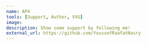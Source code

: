 ```yaml
---
name: AP4
tools: [Support, Author, VVG]
image:
description: Show some support by following me!
external_url: https://github.com/YoussefRaafatNasry
---
```

